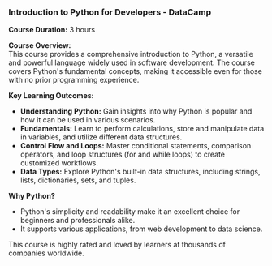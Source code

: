 
### Introduction to Python for Developers - DataCamp

**Course Duration:** 3 hours  

**Course Overview:**  
This course provides a comprehensive introduction to Python, a versatile and powerful language widely used in software development. The course covers Python's fundamental concepts, making it accessible even for those with no prior programming experience. 

**Key Learning Outcomes:**
- **Understanding Python:** Gain insights into why Python is popular and how it can be used in various scenarios.
- **Fundamentals:** Learn to perform calculations, store and manipulate data in variables, and utilize different data structures. 
- **Control Flow and Loops:** Master conditional statements, comparison operators, and loop structures (for and while loops) to create customized workflows.
- **Data Types:** Explore Python's built-in data structures, including strings, lists, dictionaries, sets, and tuples.

**Why Python?**
- Python's simplicity and readability make it an excellent choice for beginners and professionals alike.
- It supports various applications, from web development to data science.

This course is highly rated and loved by learners at thousands of companies worldwide.
